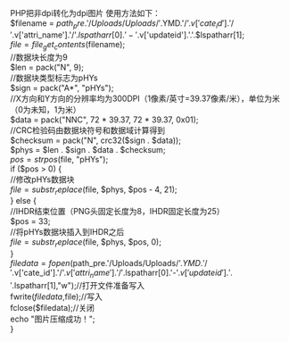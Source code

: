 PHP把非dpi转化为dpi图片
使用方法如下：<br/>
   $filename = $path_pre.'/Uploads/Uploads/'.$YMD.'/'.$v['cate_id'].'/'.$v['attri_name'].'/'.$lspatharr[0].'-'.$v['updateid'].'.'.$lspatharr[1];<br/>
 $file = file_get_contents($filename);<br/>
                        //数据块长度为9<br/>
                    $len = pack("N", 9);<br/>
                    //数据块类型标志为pHYs<br/>
                    $sign = pack("A*", "pHYs");<br/>
                    //X方向和Y方向的分辨率均为300DPI（1像素/英寸=39.37像素/米），单位为米（0为未知，1为米）<br/>
                    $data = pack("NNC", 72 * 39.37, 72 * 39.37, 0x01);<br/>
                    //CRC检验码由数据块符号和数据域计算得到<br/>
                    $checksum = pack("N", crc32($sign . $data));<br/>
                    $phys = $len . $sign . $data . $checksum;<br/>
                    $pos = strpos($file, "pHYs");<br/>
                    if ($pos > 0) {<br/>
                    //修改pHYs数据块<br/>
                    $file = substr_replace($file, $phys, $pos - 4, 21);<br/>
                    } else {<br/>
                    //IHDR结束位置（PNG头固定长度为8，IHDR固定长度为25）<br/>
                    $pos = 33;<br/>
                    //将pHYs数据块插入到IHDR之后<br/>
                    $file = substr_replace($file, $phys, $pos, 0);<br/>
                    }<br/>
                         $filedata = fopen($path_pre.'/Uploads/Uploads/'.$YMD.'/'.$v['cate_id'].'/'.$v['attri_name'].'/'.$lspatharr[0].'-'.$v['updateid'].'.'.$lspatharr[1],"w");//打开文件准备写入 <br/>
                         fwrite($filedata,$file);//写入 <br/>
                         fclose($filedata);//关闭<br/>
                         echo "图片压缩成功！";<br/>
                    }<br/>
            
